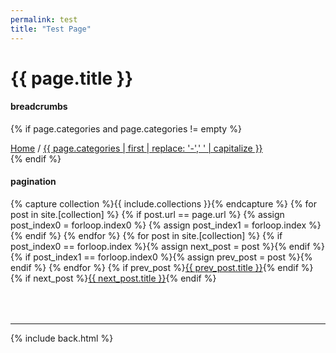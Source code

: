 ```yaml
---
permalink: test
title: "Test Page"
---
```


# {{ page.title }}

#### breadcrumbs

{% if page.categories and page.categories != empty %}
<nav id="breadcrumbs">
<a href="{{ site.url }}">Home</a> /
<a href="{{ site.url }}{{ page.categories | first }}/">{{ page.categories | first | replace: '-',' ' | capitalize }}</a>
</nav>
{% endif %}

#### pagination

<nav class="pagination">
{% capture collection %}{{ include.collections }}{% endcapture %}
{% for post in site.[collection] %}
	{% if post.url == page.url %}
	  {% assign post_index0 = forloop.index0 %}
	  {% assign post_index1 = forloop.index %}
	{% endif %}
{% endfor %}
{% for post in site.[collection] %}
	{% if post_index0 == forloop.index %}{% assign next_post = post %}{% endif %}
	{% if post_index1 == forloop.index0 %}{% assign prev_post = post %}{% endif %}
{% endfor %}
{% if prev_post %}<a class="prev" href="{{ site.url }}{{ prev_post.url }}">{{ prev_post.title }}</a>{% endif %}
{% if next_post %}<a class="next" href="{{ site.url }}{{ next_post.url }}">{{ next_post.title }}</a>{% endif %}
</nav>


<div style="margin-top:4rem"></div>

***

{% include back.html %}
